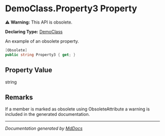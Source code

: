 # DemoClass.Property3 Property

⚠️ **Warning:** This API is obsolete.

**Declaring Type:** [DemoClass](../Type.md)

An example of an obsolete property.

```csharp
[Obsolete]
public string Property3 { get; }
```

## Property Value

string

## Remarks

If a member is marked as obsolete using ObsoleteAttribute a warning is included in the generated documentation.

___

*Documentation generated by [MdDocs](https://github.com/ap0llo/mddocs)*
